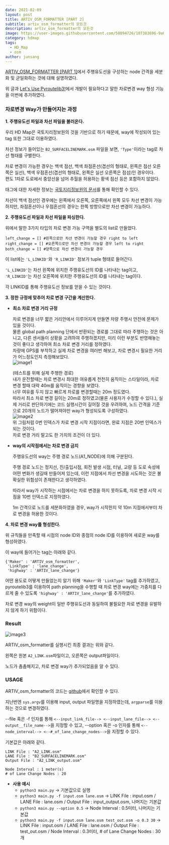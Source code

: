```yaml
---
date: 2021-02-09
layout: post
title: ARTIV_OSM_FORMATTER [PART 2]
subtitle: artiv_osm_formatter의 모든것
description: artiv_osm_formatter의 모든것
image: https://user-images.githubusercontent.com/50894726/107383696-9a87e200-6b34-11eb-912c-a12184315dfd.png
category: hdmap
tags:
  - HD_Map
  - osm
author: junsang
---
```

[ARTIV_OSM_FORMATTER [PART 1]](https://dgist-artiv.github.io/hdmap/2021/02/06/artiv-osm-formatter-part1.html)에서 주행유도선을 구성하는 node 간격을 세분화 및 균일화하는 것에 대해 설명하였다.

위 글과 [Let's Use Pyroutelib3!](https://dgist-artiv.github.io/hdmap/2021/02/03/pyroutelib3.html)에서 개발이 필요하다고 말한 차로변경 way 형성 기능을 이번에 추가하였다.

### 차로변경 Way가 만들어지는 과정

**1. 주행유도선 파일과 차선 파일을 불러온다.**

우리 HD Map은 국토지리정보원의 것을 기반으로 하기 때문에, way에 작성되어 있는 tag 또한 그대로 이용하였다.

차선 정보가 들어있는 ```B2_SURFACELINEMARK.osm``` 파일을 보면, ```'Type'```이라는 tag로 차선 형태를 구별한다.

차로 변경이 가능한 경우는 백색 점선, 백색 좌점혼선(겹선의 형태로, 왼쪽은 점선 오른쪽은 실선), 백색 우점혼선(겹선의 형태로, 왼쪽은 실선 오른쪽은 점섬)인 경우이다.  
편도 1차로 도로에서 중앙선을 넘어 추월을 허용하는 황색 점선 등은 포함하지 않았다.

태그에 대한 자세한 정보는 [국토지리정보원의 문서](http://map.ngii.go.kr/download/ms/pblictn/preciseRoadMap/%EC%A0%95%EB%B0%80%EB%8F%84%EB%A1%9C%EC%A7%80%EB%8F%84%20%EC%A0%9C%EA%B3%B5%20%EC%95%88%EB%82%B4.pdf)를 통해 확인할 수 있다.

차선이 백색 점선인 경우에는 왼쪽에서 오른쪽, 오른쪽에서 왼쪽 모두 차선 변경이 가능하지만, 좌점혼선이나 우점혼선의 경우는 한쪽 방향으로만 차선 변경이 가능하다.

**2. 주행유도선 파일과 차선 파일을 파싱한다.**

위에서 말한 3가지 타입의 차로 변경 가능 구역을 별도의 list로 만들었다.
```
left_change = [] #왼쪽으로만 차선 변경이 가능할 경우 right to left
right_change = [] #오른쪽으로만 차선 변경이 가능할 경우 left to right
both_change = [] #양쪽으로 차선 변경이 가능할 경우 
```
이 list에는 ```'L_LINKID'```와 ```'R_LINKID'``` 정보가 tuple 형태로 들어간다.

```'L_LINKID'```는 차선 왼쪽에 위치한 주행유도선의 ID를 나타내는 tag이고, ```'R_LINKID'```는 차선 오른쪽에 위치한 주행유도선의 ID를 나타내는 tag이다.

각 LINKID를 통해 주행유도선 정보를 얻을 수 있는 것이다.

**3. 정한 규정에 맞추어 차로 변경 구간을 계산한다.**

- **최소 차로 변경 거리 규정**

	차로 변경을 너무 짧은 거리안에서 이루어지게 만들면 차량 주행시 안전에 문제가 있을 것이다.
	<br />
	물론 global path planning 단에서 반환되는 경로를 그대로 따라 주행하는 것은 아니고, 다른 센서들이 상황을 고려하여 주행하겠지만, 미리 이런 부분도 반영해놓는 것이 좋다고 생각하여 최소 차로 변경 거리를 정하였다.
	<br />
	차량에 GPS를 부착하고 실제 차로 변경을 여러번 해보고, 차로 변경시 필요한 거리가 어느정도인지 측정해보았다.
	<br />
	![image1](https://user-images.githubusercontent.com/50894726/107380279-14b66780-6b31-11eb-90fd-823671a7a851.png)

	(테스트를 위해 실제 주행한 경로)
	<br />
	내가 운전할때는 차로 변경시 최대한 여유롭게 천천히 움직이는 스타일이라, 차로 변경 할때 대략 40m를 움직이는 경향을 보였다.  
	너무 여유를 두지 않고 빠르게 차로를 변경할때는 20m 정도였다.
	<br />
	따라서 최소 차로 변경 길이는 20m로 정하였고(물론 사용자가 수정할 수 있다.), 실제 거리로 판단하기에는 코드 실행시간이 길어질 것을 우려하여, 노드 간격을 기준으로 20개의 노드가 떨어져야만 way가 형성되도록 구성하였다.
	<br />
	![image2](https://user-images.githubusercontent.com/50894726/107381888-a672a480-6b32-11eb-95ec-fad012c40eed.png)
	<br />
	위 그림처럼 0번 인덱스가 차로 변경 시작 지점이라면, 완료 지점은 20번 인덱스가 되는 것이다.
	<br />
	차로 변경 거리 말고도 한 가지의 조건이 더 있다.

- **way의 시작점에서는 차로 변경 금지**

	주행유도선의 way는 주행 경로 노드(A1_NODE)에 의해 구분된다.

	주행 경로 노드는 정지선, 진/출입시점, 회전 발생 시점, 터널, 교량 등 도로 속성에 어떤 변화가 생길때 만들어져 있는데, 이런 지점에서 차선 변경을 시도하는 것은 불확실한 위험성이 존재한다고 생각하였다.

	따라서 way가 시작하는 시점에서는 차로 변경을 하지 못하도록, 차로 변경 시작 시점을 10번 인덱스로 지정하였다.

	1m 간격으로 노드를 세분화하였을 경우, way가 시작한지 약 10m 지점에서부터 차로 변경을 허용한 것이다.

**4. 차로 변경 way를 형성한다.**

위 규칙들을 만족할 때 시점의 node ID와 종점의 node ID를 이용하여 새로운 way를 형성하였다.

이 way에 들어가는 tag는 아래와 같다.
```
{'Maker' : 'ARTIV_osm_formatter',
 'LinkType' : 'lane_change',
 'highway' : 'ARTIV_lane_change'}
```
어떤 용도로 어떻게 만들었는지 알기 위해 ```'Maker'```와 ```'LinkType'``` tag를 추가하였고, pyroutelib3를 이용하여 path planning을 수행할 때 차로 변경 way에는 가중치를 다르게 줄 수 있도록 ```'highway' : 'ARTIV_lane_change'```를 추가하였다.

차로 변경 way의 weight이 일반 주행유도선과 동일하여 불필요한 차로 변경을 유발하지 않게 하기 위함이다.

### Result

![image3](https://user-images.githubusercontent.com/50894726/107383696-9a87e200-6b34-11eb-912c-a12184315dfd.png)

ARTIV_osm_formatter를 실행시킨 최종 결과는 위와 같다.

왼쪽은 원본 ```A2_LINK.osm```파일이고, 오른쪽은 output파일이다.

노드가 촘촘해지고, 차로 변경 way가 추가되었음을 알 수 있다.

### USAGE

ARTIV_osm_formatter의 코드는 [github](https://github.com/js-ryu/for_ARTIV_Framework/tree/main/artiv_osm_formatter)에서 확인할 수 있다.

지난번엔  ```sys.argv```를 이용해 input, output 파일명을 지정하였는데, ```argparse```를 이용하는 것으로 변경하였다.

--file 혹은 -f 인자를 통해 ```<--input_link_file--> <--input_lane_file--> <--output__file_name-->```을 지정할 수 있고, --option 혹은 -o 인자를 통해 ```<--node_interval--> <--#_of_lane_change_nodes-->```을 지정할 수 있다.

기본값은 아래와 같다.
```
LINK File : "A2_LINK.osm"
LANE File : "B2_SURFACELINEMARK.osm"
Output File : "A2_LINK_output.osm"

Node Interval : 1 meter(s)
# of Lane Change Nodes : 20
```

- **사용 예시**
	- ```python3 main.py``` -> 기본값으로 실행
	- ```python3 main.py -f input.osm lane.osm``` -> LINK File : input.osm / LANE File : lane.osm / Output File : input_output.osm, 나머지는 기본값
	- ```python3 main.py --option 0.5``` -> Node Interval : 0.5미터, 나머지는 기본값
	- ```python3 main.py -f input.osm lane.osm test_out.osm -o 0.3 30``` -> LINK File : input.osm / LANE File : lane.osm / Output File : test_out.osm / Node Interval : 0.3미터, # of Lane Change Nodes : 30개

